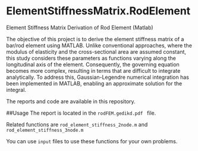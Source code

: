 # ElementStiffnessMatrix.RodElement
Element Stiffness Matrix Derivation of Rod Element (Matlab) 

The objective of this project is to derive the element stiffness matrix of a bar/rod element using MATLAB. Unlike conventional approaches, where the modulus of elasticity and the cross-sectional area are assumed constant, this study considers these parameters as functions varying along the longitudinal axis of the element. Consequently, the governing equation becomes more complex, resulting in terms that are difficult to integrate analytically. To address this, Gaussian-Legendre numerical integration has been implemented in MATLAB, enabling an approximate solution for the integral.

The reports and code are available in this repository.

##Usage
The report is located in the `rodFEM.gedikd.pdf ` file.

Related functions are `rod_element_stiffness_2node.m` and `rod_element_stiffness_3node.m`

You can use `input` files to use these functions for your own problems. 
